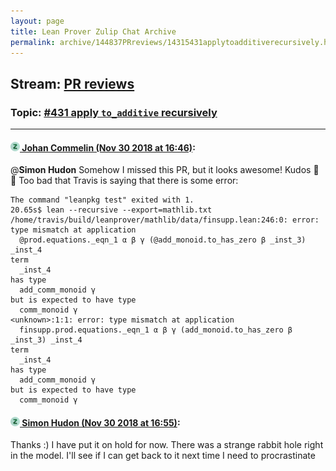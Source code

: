 ```yaml
---
layout: page
title: Lean Prover Zulip Chat Archive 
permalink: archive/144837PRreviews/14315431applytoadditiverecursively.html
---
```


## Stream: [PR reviews](index.html)
### Topic: [#431 apply `to_additive` recursively](14315431applytoadditiverecursively.html)

---

#### [![Click to go to Zulip](../../assets/img/zulip2.png) Johan Commelin (Nov 30 2018 at 16:46)](https://leanprover.zulipchat.com/#narrow/stream/144837-PR%20reviews/topic/%23431%20apply%20%60to_additive%60%20recursively/near/148869284):
@**Simon Hudon** Somehow I missed this PR, but it looks awesome! Kudos :octopus: :tada: 
Too bad that Travis is saying that there is some error:
```
The command "leanpkg test" exited with 1.
20.65s$ lean --recursive --export=mathlib.txt
/home/travis/build/leanprover/mathlib/data/finsupp.lean:246:0: error: type mismatch at application
  @prod.equations._eqn_1 α β γ (@add_monoid.to_has_zero β _inst_3) _inst_4
term
  _inst_4
has type
  add_comm_monoid γ
but is expected to have type
  comm_monoid γ
<unknown>:1:1: error: type mismatch at application
  finsupp.prod.equations._eqn_1 α β γ (add_monoid.to_has_zero β _inst_3) _inst_4
term
  _inst_4
has type
  add_comm_monoid γ
but is expected to have type
  comm_monoid γ
```

#### [![Click to go to Zulip](../../assets/img/zulip2.png) Simon Hudon (Nov 30 2018 at 16:55)](https://leanprover.zulipchat.com/#narrow/stream/144837-PR%20reviews/topic/%23431%20apply%20%60to_additive%60%20recursively/near/148869890):
Thanks :) I have put it on hold for now. There was a strange rabbit hole right in the model. I'll see if I can get back to it next time I need to procrastinate

